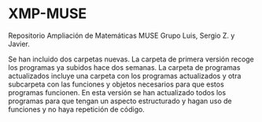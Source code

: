 # XMP-MUSE
Repositorio Ampliación de Matemáticas MUSE Grupo Luis, Sergio Z. y Javier.

Se han incluido dos carpetas nuevas. La carpeta de primera versión recoge los programas ya subidos hace dos semanas.
La carpeta de programas actualizados incluye una carpeta con los programas actualizados y otra subcarpeta con las funciones y objetos necesarios para que estos programas funcionen. En esta versión se han actualizado todos los programas para que tengan un aspecto estructurado y hagan uso de funciones y no haya repetición de código.
